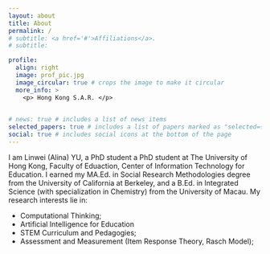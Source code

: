```yaml
---
layout: about
title: About
permalink: /
# subtitle: <a href='#'>Affiliations</a>.
# subtitle: 

profile:
  align: right
  image: prof_pic.jpg
  image_circular: true # crops the image to make it circular
  more_info: >
    <p> Hong Kong S.A.R. </p>
    

# news: true # includes a list of news items
selected_papers: true # includes a list of papers marked as "selected={true}"
social: true # includes social icons at the bottom of the page
---
```



I am Linwei (Alina) YU, a PhD student a PhD student at The University of Hong Kong, Faculty of Eduaction, Center of Information Technology for Education. I earned my MA.Ed. in Social Research Methodologies degree from the University of California at Berkeley, and a B.Ed. in Integrated Science (with specialization in Chemistry) from the University of Macau. My research interests lie in:

- Computational Thinking;
- Artificial Intelligence for Education
- STEM Curriculum and Pedagogies;
- Assessment and Measurement (Item Response Theory, Rasch Model);
